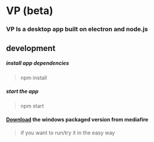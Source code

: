 # VP (beta)
### VP Is a desktop app built on electron and node.js


## development

##### install app dependencies
> npm install

##### start the app
> npm start

#### [Download](https://www.mediafire.com/?r2kke9bp6k8hm76) the windows packaged version from mediafire
> if you want to run/try it in the easy way
